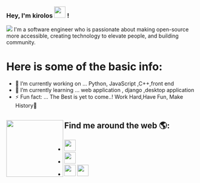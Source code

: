 ### Hey, I'm kirolos <img src="https://media.giphy.com/media/hvRJCLFzcasrR4ia7z/giphy.gif" width="30px"> !

 <img src="https://github.com/keroo-adel/keroo-adel/blob/main/keroo.png">
I'm a software engineer who is passionate about making open-source more accessible, creating technology to elevate people, and building community. 

# Here is some of the basic info:
- 🔭 I’m currently working on ... Python, JavaScript ,C++,front end
- 🌱 I’m currently learning ... web application , django ,desktop application 
- ⚡ Fun fact: ... The Best is yet to come..! Work Hard,Have Fun, Make History💪

## Find me around the web 🌎:<img align="left" width="150" height="150" src="https://octodex.github.com/images/red-polo.png?raw=true">
- <a href="https://twitter.com/AdelKerelos"><img src="https://s3-eu-west-1.amazonaws.com/dmi-studentportal-uploads/v3blog/twitter_logo_blue.png" width="30px"></a>
- <a href="https://www.linkedin.com/in/keroo-adel-374824198/"><img src="https://upload.wikimedia.org/wikipedia/commons/e/e9/Linkedin_icon.svg" width="30px"></a> 
- <a href="https://www.facebook.com/kerelos.adel.58/"><img src="https://cdn3.iconfinder.com/data/icons/capsocial-round/500/facebook-512.png" width="30px"></a> <a href="https://www.instagram.com/keroo_adel5"><img src="https://upload.wikimedia.org/wikipedia/commons/5/58/Instagram-Icon.png" width="30px"></a> 
